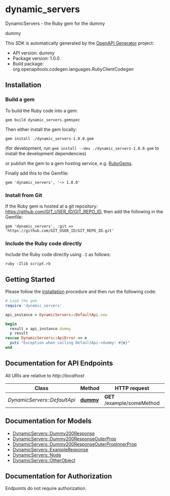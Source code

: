 # dynamic_servers

DynamicServers - the Ruby gem for the dummy

dummy

This SDK is automatically generated by the [OpenAPI Generator](https://openapi-generator.tech) project:

- API version: dummy
- Package version: 1.0.0
- Build package: org.openapitools.codegen.languages.RubyClientCodegen

## Installation

### Build a gem

To build the Ruby code into a gem:

```shell
gem build dynamic_servers.gemspec
```

Then either install the gem locally:

```shell
gem install ./dynamic_servers-1.0.0.gem
```

(for development, run `gem install --dev ./dynamic_servers-1.0.0.gem` to install the development dependencies)

or publish the gem to a gem hosting service, e.g. [RubyGems](https://rubygems.org/).

Finally add this to the Gemfile:

    gem 'dynamic_servers', '~> 1.0.0'

### Install from Git

If the Ruby gem is hosted at a git repository: https://github.com/GIT_USER_ID/GIT_REPO_ID, then add the following in the Gemfile:

    gem 'dynamic_servers', :git => 'https://github.com/GIT_USER_ID/GIT_REPO_ID.git'

### Include the Ruby code directly

Include the Ruby code directly using `-I` as follows:

```shell
ruby -Ilib script.rb
```

## Getting Started

Please follow the [installation](#installation) procedure and then run the following code:

```ruby
# Load the gem
require 'dynamic_servers'

api_instance = DynamicServers::DefaultApi.new

begin
  result = api_instance.dummy
  p result
rescue DynamicServers::ApiError => e
  puts "Exception when calling DefaultApi->dummy: #{e}"
end

```

## Documentation for API Endpoints

All URIs are relative to *http://localhost*

Class | Method | HTTP request | Description
------------ | ------------- | ------------- | -------------
*DynamicServers::DefaultApi* | [**dummy**](docs/DefaultApi.md#dummy) | **GET** /example/someMethod | 


## Documentation for Models

 - [DynamicServers::Dummy200Response](docs/Dummy200Response.md)
 - [DynamicServers::Dummy200ResponseOuterProp](docs/Dummy200ResponseOuterProp.md)
 - [DynamicServers::Dummy200ResponseOuterPropInnerProp](docs/Dummy200ResponseOuterPropInnerProp.md)
 - [DynamicServers::ExampleResponse](docs/ExampleResponse.md)
 - [DynamicServers::Node](docs/Node.md)
 - [DynamicServers::OtherObject](docs/OtherObject.md)


## Documentation for Authorization

Endpoints do not require authorization.

